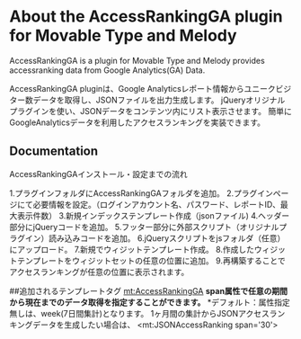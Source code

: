 # About the AccessRankingGA plugin for Movable Type and Melody
AccessRankingGA is a plugin for Movable Type and Melody provides accessranking data from Google Analytics(GA) Data.

AccessRankingGA pluginは、Google Analyticsレポート情報からユニークビジター数データを取得し、JSONファイルを出力生成します。
jQueryオリジナルプラグインを使い、JSONデータをコンテンツ内にリスト表示させます。
簡単にGoogleAnalyticsデータを利用したアクセスランキングを実装できます。
## Documentation
AccessRankingGAインストール・設定までの流れ


 1.プラグインフォルダにAccessRankingGAフォルダを追加。
 2.プラグインページにて必要情報を設定。（ログインアカウント名、パスワード、レポートID、最大表示件数）
 3.新規インデックステンプレート作成（jsonファイル)
 4.ヘッダー部分にjQueryコードを追加。
 5.フッター部分に外部スクリプト（オリジナルプラグイン）読み込みコードを追加。
 6.jQueryスクリプトをjsフォルダ（任意）にアップロード。
 7.新規でウィジットテンプレート作成。
 8.作成したウィジットテンプレートをウィジットセットの任意の位置に追加。
 9.再構築することでアクセスランキングが任意の位置に表示されます。


##追加されるテンプレートタグ
     <mt:AccessRankingGA>
**span属性で任意の期間から現在までのデータ取得を指定することができます。**
*デフォルト：属性指定無しは、week(7日間集計)となります。
 1ヶ月間の集計からJSONアクセスランキングデータを生成したい場合は、
     <mt:JSONAccessRanking span='30'>
